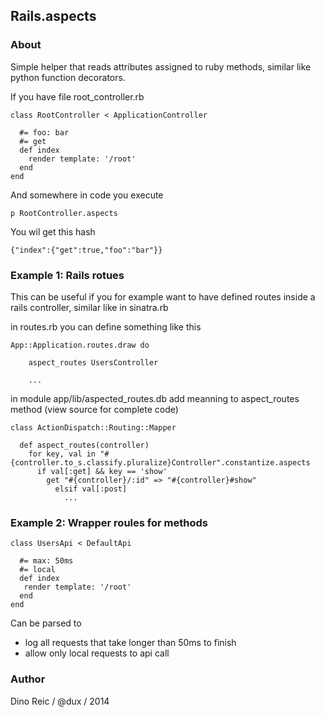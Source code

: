 ## Rails.aspects

### About


Simple helper that reads attributes assigned to ruby methods, similar like python function decorators.

If you have file root_controller.rb

	class RootController < ApplicationController
	
	  #= foo: bar
	  #= get
	  def index
	    render template: '/root'
	  end
	end

And somewhere in code you execute
	
	p RootController.aspects 
	
You wil get this hash
	
	{"index":{"get":true,"foo":"bar"}}

### Example 1: Rails rotues

This can be useful if you for example want to have defined routes inside a rails controller, similar like in sinatra.rb

in routes.rb you can define something like this
	
	App::Application.routes.draw do
		
		aspect_routes UsersController
		
		...
	

in module app/lib/aspected_routes.db add meanning to aspect_routes method (view source for complete code)

	class ActionDispatch::Routing::Mapper

      def aspect_routes(controller)
	    for key, val in "#{controller.to_s.classify.pluralize}Controller".constantize.aspects
		  if val[:get] && key == 'show'
   	        get "#{controller}/:id" => "#{controller}#show"
	    	  elsif val[:post]
	    	  	...

### Example 2: Wrapper roules for methods

    class UsersApi < DefaultApi

      #= max: 50ms
      #= local
      def index
       render template: '/root'
      end
    end
    
 Can be parsed to
 
 * log all requests that take longer than 50ms to finish
 * allow only local requests to api call
 
 
### Author

Dino Reic / @dux / 2014
 